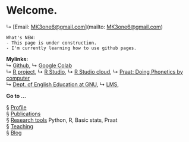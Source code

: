 # Welcome.  
↳ [Email: MK3one6@gmail.com](mailto: MK3one6@gmail.com)  

```
What's NEW:  
- This page is under construction. 
- I'm currently learning how to use github pages.
```

**Mylinks:**  
↳ [Github](https://www.github.com/), ↳ [Google Colab](https://colab.research.google.com/)  
↳ [R project](https://www.r-project.org/), ↳ [R Studio](https://www.rstudio.com/), ↳ [R Studio cloud](https://rstudio.cloud/), 
↳ [Praat: Doing Phonetics by computer](https://www.fon.hum.uva.nl/praat/)   
↳ [Dept. of English Education at GNU](https://www.gnu.ac.kr**), ↳ [LMS](https://rec.ac.kr/gnu),  

**Go to ...**

§ [Profile](/contents/profile.md)  
§ [Publications](/publications.md)  
§ [Research tools](/contents/tools.md) Python, R, Basic stats, Praat  
§ [Teaching](/contents/teaching.md)  
§ [Blog](/blog/blogmain.md)

